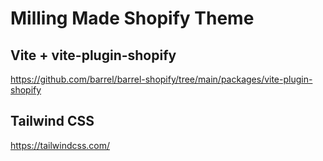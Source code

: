 # Milling Made Shopify Theme

## Vite + vite-plugin-shopify
https://github.com/barrel/barrel-shopify/tree/main/packages/vite-plugin-shopify

## Tailwind CSS
https://tailwindcss.com/
